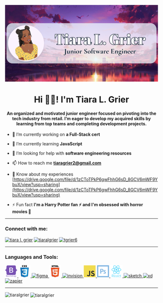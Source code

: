 <img src="https://github.com/tiaralgrier/tiaralgrier/blob/main/github_banner.png?raw=true" alt="Profile banner of junior software engineer Tiara L. Grier" />
<h1 align="center">Hi 👋🏾! I'm Tiara L. Grier</h1>
<h4 align="center">An organized and motivated junior engineer focused on pivoting into the tech industry from retail. I’m eager to develop my acquired skills by learning from top teams and completing development projects.</h4>

- 🔭 I’m currently working on **a Full-Stack cert**

- 🌱 I’m currently learning **JavaScript**

- 🤝 I’m looking for help with **software engineering resources**

- 📫 How to reach me **tiaragrier2@gmail.com**

- 📄 Know about my experiences [https://drive.google.com/file/d/1zCToTPkP6gwFhhG6sD_8GCV6mWF9YbuX/view?usp=sharing](https://drive.google.com/file/d/1zCToTPkP6gwFhhG6sD_8GCV6mWF9YbuX/view?usp=sharing)

- ⚡ Fun fact **I'm a Harry Potter fan ⚡️ and I'm obsessed with horror movies 🔪**

---

<h3 align="left">Connect with me:</h3>
<p align="left">
<a href="https://linkedin.com/in/tiaragrier2" target="blank"><img align="center" src="https://raw.githubusercontent.com/rahuldkjain/github-profile-readme-generator/master/src/images/icons/Social/linked-in-alt.svg" alt="tiara l. grier" height="30" width="40" /></a>
<a href="https://instagram.com/tiaralgrier" target="blank"><img align="center" src="https://raw.githubusercontent.com/rahuldkjain/github-profile-readme-generator/master/src/images/icons/Social/instagram.svg" alt="tiaralgrier" height="30" width="40" /></a>
<a href="https://dribbble.com/tgrier6" target="blank"><img align="center" src="https://raw.githubusercontent.com/rahuldkjain/github-profile-readme-generator/master/src/images/icons/Social/dribbble.svg" alt="tgrier6" height="30" width="40" /></a>
</p>

---

<h3 align="left">Languages and Tools:</h3>
<p align="left"> <a href="https://getbootstrap.com" target="_blank" rel="noreferrer"> <img src="https://raw.githubusercontent.com/devicons/devicon/master/icons/bootstrap/bootstrap-plain-wordmark.svg" alt="bootstrap" width="40" height="40"/> </a> <a href="https://www.w3schools.com/css/" target="_blank" rel="noreferrer"> <img src="https://raw.githubusercontent.com/devicons/devicon/master/icons/css3/css3-original-wordmark.svg" alt="css3" width="40" height="40"/> </a> <a href="https://www.figma.com/" target="_blank" rel="noreferrer"> <img src="https://www.vectorlogo.zone/logos/figma/figma-icon.svg" alt="figma" width="40" height="40"/> </a> <a href="https://www.w3.org/html/" target="_blank" rel="noreferrer"> <img src="https://raw.githubusercontent.com/devicons/devicon/master/icons/html5/html5-original-wordmark.svg" alt="html5" width="40" height="40"/> </a> <a href="https://www.invisionapp.com/" target="_blank" rel="noreferrer"> <img src="https://www.vectorlogo.zone/logos/invisionapp/invisionapp-icon.svg" alt="invision" width="40" height="40"/> </a> <a href="https://developer.mozilla.org/en-US/docs/Web/JavaScript" target="_blank" rel="noreferrer"> <img src="https://raw.githubusercontent.com/devicons/devicon/master/icons/javascript/javascript-original.svg" alt="javascript" width="40" height="40"/> </a> <a href="https://www.photoshop.com/en" target="_blank" rel="noreferrer"> <img src="https://raw.githubusercontent.com/devicons/devicon/master/icons/photoshop/photoshop-line.svg" alt="photoshop" width="40" height="40"/> </a> <a href="https://reactjs.org/" target="_blank" rel="noreferrer"> <img src="https://raw.githubusercontent.com/devicons/devicon/master/icons/react/react-original-wordmark.svg" alt="react" width="40" height="40"/> </a> <a href="https://www.sketch.com/" target="_blank" rel="noreferrer"> <img src="https://www.vectorlogo.zone/logos/sketchapp/sketchapp-icon.svg" alt="sketch" width="40" height="40"/> </a> <a href="https://www.adobe.com/products/xd.html" target="_blank" rel="noreferrer"> <img src="https://cdn.worldvectorlogo.com/logos/adobe-xd.svg" alt="xd" width="40" height="40"/> </a> <a href="https://zapier.com" target="_blank" rel="noreferrer"> <img src="https://www.vectorlogo.zone/logos/zapier/zapier-icon.svg" alt="zapier" width="40" height="40"/> </a> </p>

---

<p><img align="left" src="https://github-readme-stats.vercel.app/api/top-langs?username=tiaralgrier&show_icons=true&locale=en&layout=compact" alt="tiaralgrier" /></p>

<p>&nbsp;<img align="center" src="https://github-readme-stats.vercel.app/api?username=tiaralgrier&show_icons=true&locale=en" alt="tiaralgrier" /></p>
